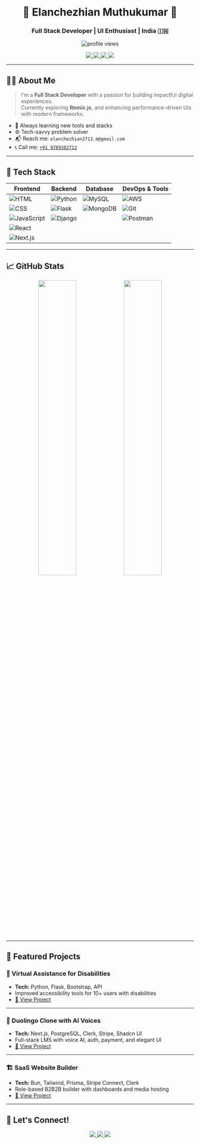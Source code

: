 <!-- Hero Section -->
<h1 align="center">🌟 Elanchezhian Muthukumar 🌟</h1>
<h3 align="center">Full Stack Developer | UI Enthusiast | India 🇮🇳</h3>

<p align="center">
  <img src="https://komarev.com/ghpvc/?username=elanchezhian2712&label=Profile%20Views&color=0e75b6&style=flat-square" alt="profile views" />
</p>

<p align="center">
  <a href="https://elan-portfolio-cyan.vercel.app/" target="_blank">
    <img src="https://img.shields.io/badge/🌐 Portfolio-0A66C2?style=for-the-badge&logo=vercel&logoColor=white" />
  </a>
  <a href="https://linkedin.com/in/elanchezhian-dev" target="_blank">
    <img src="https://img.shields.io/badge/💼 LinkedIn-0077B5?style=for-the-badge&logo=linkedin&logoColor=white" />
  </a>
  <a href="https://github.com/elanchezhian2712" target="_blank">
    <img src="https://img.shields.io/badge/💻 GitHub-171515?style=for-the-badge&logo=github&logoColor=white" />
  </a>
  <a href="https://elan-cv.tiiny.site/" target="_blank">
    <img src="https://img.shields.io/badge/📄 Resume-0A66C2?style=for-the-badge&logo=googledrive&logoColor=white" />
  </a>
</p>

---

## 👨‍💻 About Me

> I'm a **Full Stack Developer** with a passion for building impactful digital experiences.  
> Currently exploring **Remix.js**, and enhancing performance-driven UIs with modern frameworks.

- 🧠 Always learning new tools and stacks
- ⚙️ Tech-savvy problem solver
- 📬 Reach me: `elanchezhian2712.m@gmail.com`
- 📞 Call me: [`+91 9789382712`](tel:+919789382712)

---

## 🚀 Tech Stack

<div align="center">
  
| Frontend | Backend | Database | DevOps & Tools |
|----------|---------|----------|----------------|
| ![HTML](https://img.shields.io/badge/HTML5-E34F26?style=flat-square&logo=html5&logoColor=white) | ![Python](https://img.shields.io/badge/Python-3776AB?style=flat-square&logo=python&logoColor=white) | ![MySQL](https://img.shields.io/badge/MySQL-4479A1?style=flat-square&logo=mysql&logoColor=white) | ![AWS](https://img.shields.io/badge/AWS-232F3E?style=flat-square&logo=amazon-aws&logoColor=white) |
| ![CSS](https://img.shields.io/badge/CSS3-1572B6?style=flat-square&logo=css3&logoColor=white) | ![Flask](https://img.shields.io/badge/Flask-000000?style=flat-square&logo=flask&logoColor=white) | ![MongoDB](https://img.shields.io/badge/MongoDB-47A248?style=flat-square&logo=mongodb&logoColor=white) | ![Git](https://img.shields.io/badge/Git-F05032?style=flat-square&logo=git&logoColor=white) | ![VS Code](https://img.shields.io/badge/VS_Code-007ACC?style=flat-square&logo=visual-studio-code&logoColor=white) |
| ![JavaScript](https://img.shields.io/badge/JavaScript-F7DF1E?style=flat-square&logo=javascript&logoColor=black) | ![Django](https://img.shields.io/badge/Django-092E20?style=flat-square&logo=django&logoColor=white) | | ![Postman](https://img.shields.io/badge/Postman-FF6C37?style=flat-square&logo=postman&logoColor=white) | 
| ![React](https://img.shields.io/badge/React-61DAFB?style=flat-square&logo=react&logoColor=black) 
| ![Next.js](https://img.shields.io/badge/Next.js-000000?style=flat-square&logo=nextdotjs&logoColor=white) | | | |

</div>

---

## 📈 GitHub Stats

<p align="center">
  <img src="https://github-readme-stats.vercel.app/api?username=elanchezhian2712&show_icons=true&theme=tokyonight&hide_border=true" width="45%" />
  <img src="https://github-readme-stats.vercel.app/api/top-langs/?username=elanchezhian2712&layout=compact&theme=tokyonight&hide_border=true" width="45%" />
</p>

---

## 💼 Featured Projects

### 🧠 Virtual Assistance for Disabilities
- **Tech:** Python, Flask, Bootstrap, API
- Improved accessibility tools for 10+ users with disabilities
- [🔗 View Project](https://github.com/elanchezhian2712/virtual-assistance)

---

### 🎯 Duolingo Clone with AI Voices
- **Tech:** Next.js, PostgreSQL, Clerk, Stripe, Shadcn UI
- Full-stack LMS with voice AI, auth, payment, and elegant UI
- [🔗 View Project](https://github.com/elanchezhian2712/duolingo-clone)

---

### 🏗️ SaaS Website Builder
- **Tech:** Bun, Tailwind, Prisma, Stripe Connect, Clerk
- Role-based B2B2B builder with dashboards and media hosting
- [🔗 View Project](https://github.com/elanchezhian2712/saas-website-builder)

---

## 🤝 Let's Connect!

<p align="center">
  <a href="mailto:elanchezhian2712.m@gmail.com">
    <img src="https://img.shields.io/badge/Gmail-D14836?style=for-the-badge&logo=gmail&logoColor=white" />
  </a>
  <a href="https://linkedin.com/in/elanchezhian-dev">
    <img src="https://img.shields.io/badge/LinkedIn-0077B5?style=for-the-badge&logo=linkedin&logoColor=white" />
  </a>
  <a href="https://github.com/elanchezhian2712">
    <img src="https://img.shields.io/badge/GitHub-171515?style=for-the-badge&logo=github&logoColor=white" />
  </a>
</p>
